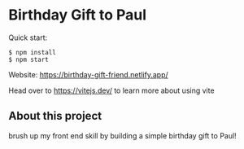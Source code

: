 # Birthday Gift to Paul

Quick start:

```
$ npm install
$ npm start
````
Website: https://birthday-gift-friend.netlify.app/

Head over to https://vitejs.dev/ to learn more about using vite

## About this project

brush up my front end skill by building a simple birthday gift to Paul!

